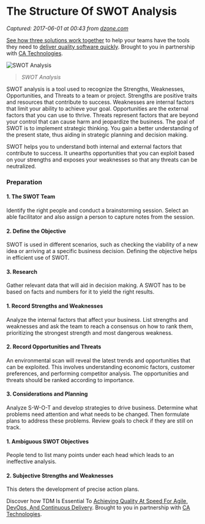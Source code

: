# The Structure Of SWOT Analysis

_Captured: 2017-06-01 at 00:43 from [dzone.com](https://dzone.com/articles/the-structure-of-swot-analysis?edition=304109&utm_source=Daily%20Digest&utm_medium=email&utm_campaign=dd%202017-05-31)_

[See how three solutions work together](https://dzone.com/go?i=204124&u=https%3A%2F%2Fad.doubleclick.net%2Fddm%2Ftrackclk%2FN6040.130331DZONE%2FB11226848.150123399%3Bdc_trk_aid%3D321096583%3Bdc_trk_cid%3D81552442%3Bdc_lat%3D%3Bdc_rdid%3D%3Btag_for_child_directed_treatment%3D) to help your teams have the tools they need to [deliver quality software quickly](https://dzone.com/go?i=204124&u=https%3A%2F%2Fad.doubleclick.net%2Fddm%2Ftrackclk%2FN6040.130331DZONE%2FB11226848.150123399%3Bdc_trk_aid%3D321096583%3Bdc_trk_cid%3D81552442%3Bdc_lat%3D%3Bdc_rdid%3D%3Btag_for_child_directed_treatment%3D). Brought to you in partnership with [CA Technologies](https://dzone.com/go?i=204124&u=https%3A%2F%2Fad.doubleclick.net%2Fddm%2Ftrackclk%2FN6040.130331DZONE%2FB11226848.150123399%3Bdc_trk_aid%3D321096583%3Bdc_trk_cid%3D81552442%3Bdc_lat%3D%3Bdc_rdid%3D%3Btag_for_child_directed_treatment%3D).

![SWOT Analysis](https://dzone.com/storage/temp/5401183-swot-analysis.jpg)

> _SWOT Analysis_

SWOT analysis is a tool used to recognize the Strengths, Weaknesses, Opportunities, and Threats to a team or project. Strengths are positive traits and resources that contribute to success. Weaknesses are internal factors that limit your ability to achieve your goal. Opportunities are the external factors that you can use to thrive. Threats represent factors that are beyond your control that can cause harm and jeopardize the business. The goal of SWOT is to implement strategic thinking. You gain a better understanding of the present state, thus aiding in strategic planning and decision making.

SWOT helps you to understand both internal and external factors that contribute to success. It unearths opportunities that you can exploit based on your strengths and exposes your weaknesses so that any threats can be neutralized.

### Preparation

#### 1\. The SWOT Team

Identify the right people and conduct a brainstorming session. Select an able facilitator and also assign a person to capture notes from the session.

#### 2\. Define the Objective

SWOT is used in different scenarios, such as checking the viability of a new idea or arriving at a specific business decision. Defining the objective helps in efficient use of SWOT.

#### 3\. Research

Gather relevant data that will aid in decision making. A SWOT has to be based on facts and numbers for it to yield the right results.

#### 1\. Record Strengths and Weaknesses

Analyze the internal factors that affect your business. List strengths and weaknesses and ask the team to reach a consensus on how to rank them, prioritizing the strongest strength and most dangerous weakness.

#### 2\. Record Opportunities and Threats

An environmental scan will reveal the latest trends and opportunities that can be exploited. This involves understanding economic factors, customer preferences, and performing competitor analysis. The opportunities and threats should be ranked according to importance.

#### 3\. Considerations and Planning

Analyze S-W-O-T and develop strategies to drive business. Determine what problems need attention and what needs to be changed. Then formulate plans to address these problems. Review goals to check if they are still on track.

#### 1\. Ambiguous SWOT Objectives

People tend to list many points under each head which leads to an ineffective analysis.

#### 2\. Subjective Strengths and Weaknesses

This deters the development of precise action plans.

Discover how TDM Is Essential To [Achieving Quality At Speed For Agile, DevOps, And Continuous Delivery](https://dzone.com/go?i=204125&u=https%3A%2F%2Fad.doubleclick.net%2Fddm%2Ftrackclk%2FN6040.130331DZONE%2FB11226848.150413345%3Bdc_trk_aid%3D321095198%3Bdc_trk_cid%3D81552443%3Bdc_lat%3D%3Bdc_rdid%3D%3Btag_for_child_directed_treatment%3D). Brought to you in partnership with [CA Technologies](https://dzone.com/go?i=204125&u=https%3A%2F%2Fad.doubleclick.net%2Fddm%2Ftrackclk%2FN6040.130331DZONE%2FB11226848.150413345%3Bdc_trk_aid%3D321095198%3Bdc_trk_cid%3D81552443%3Bdc_lat%3D%3Bdc_rdid%3D%3Btag_for_child_directed_treatment%3D).
